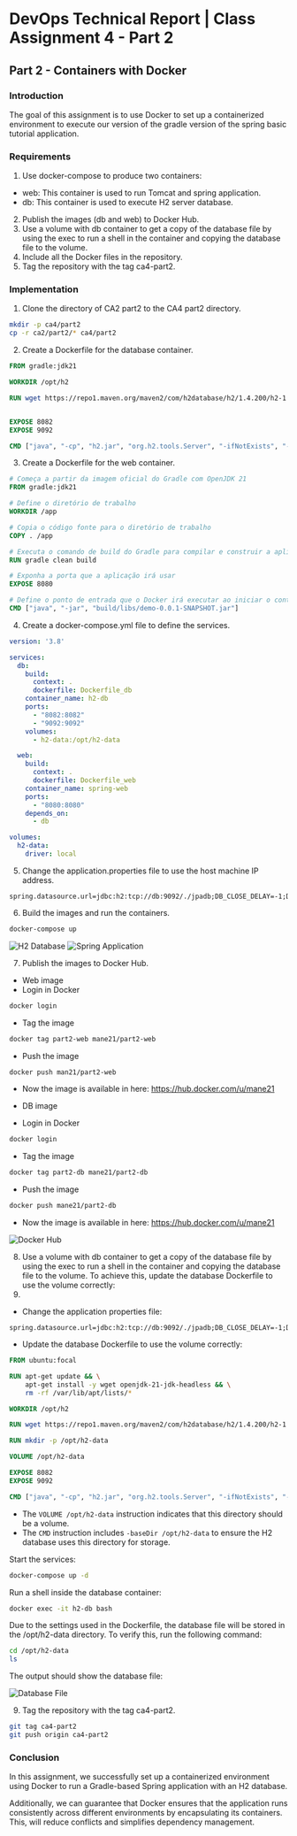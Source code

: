 # DevOps Technical Report | Class Assignment 4 - Part 2

## Part 2 - Containers with Docker

### Introduction

The goal of this assignment is to use Docker to set up a containerized environment to execute our version of the gradle
version of the spring basic tutorial application.

### Requirements

1. Use docker-compose to produce two containers:

* web: This container is used to run Tomcat and spring application.
* db: This container is used to execute H2 server database.

2. Publish the images (db and web) to Docker Hub.
3. Use a volume with db container to get a copy of the database file by using the exec to run a shell in the container
   and copying the database file to the volume.
4. Include all the Docker files in the repository.
5. Tag the repository with the tag ca4-part2.

### Implementation

1. Clone the directory of CA2 part2 to the CA4 part2 directory.

```bash
mkdir -p ca4/part2
cp -r ca2/part2/* ca4/part2
```

2. Create a Dockerfile for the database container.

```dockerfile
FROM gradle:jdk21

WORKDIR /opt/h2

RUN wget https://repo1.maven.org/maven2/com/h2database/h2/1.4.200/h2-1.4.200.jar -O h2.jar


EXPOSE 8082
EXPOSE 9092

CMD ["java", "-cp", "h2.jar", "org.h2.tools.Server", "-ifNotExists", "-web", "-webAllowOthers", "-webPort", "8082", "-tcp", "-tcpAllowOthers", "-tcpPort", "9092"]
```

3. Create a Dockerfile for the web container.

```dockerfile
# Começa a partir da imagem oficial do Gradle com OpenJDK 21
FROM gradle:jdk21

# Define o diretório de trabalho
WORKDIR /app

# Copia o código fonte para o diretório de trabalho
COPY . /app

# Executa o comando de build do Gradle para compilar e construir a aplicação
RUN gradle clean build

# Exponha a porta que a aplicação irá usar
EXPOSE 8080

# Define o ponto de entrada que o Docker irá executar ao iniciar o container
CMD ["java", "-jar", "build/libs/demo-0.0.1-SNAPSHOT.jar"]
```

4. Create a docker-compose.yml file to define the services.

```yaml
version: '3.8'

services:
  db:
    build:
      context: .
      dockerfile: Dockerfile_db
    container_name: h2-db
    ports:
      - "8082:8082"
      - "9092:9092"
    volumes:
      - h2-data:/opt/h2-data

  web:
    build:
      context: .
      dockerfile: Dockerfile_web
    container_name: spring-web
    ports:
      - "8080:8080"
    depends_on:
      - db

volumes:
  h2-data:
    driver: local

```

5. Change the application.properties file to use the host machine IP address.

```properties
spring.datasource.url=jdbc:h2:tcp://db:9092/./jpadb;DB_CLOSE_DELAY=-1;DB_CLOSE_ON_EXIT=FALSE
```

6. Build the images and run the containers.

```bash
docker-compose up 
```

![H2 Database](images/h2.png)
![Spring Application](images/spring.png)

7. Publish the images to Docker Hub.

* Web image
* Login in Docker

```bash
docker login
```

* Tag the image

```bash
docker tag part2-web mane21/part2-web
```

* Push the image

```bash
docker push man21/part2-web
```

* Now the image is available in here:
  https://hub.docker.com/u/mane21

* DB image
* Login in Docker

```bash
docker login
```

* Tag the image

```bash
docker tag part2-db mane21/part2-db
```

* Push the image

```bash
docker push mane21/part2-db
```

* Now the image is available in here:
  https://hub.docker.com/u/mane21

![Docker Hub](images/dockerhub.png)

8. Use a volume with db container to get a copy of the database file by using the exec to run a shell in the container
   and copying the database file to the volume. To achieve this, update the database Dockerfile to use the volume
   correctly:
9. 
* Change the application properties file:
```properties
spring.datasource.url=jdbc:h2:tcp://db:9092/./jpadb;DB_CLOSE_DELAY=-1;DB_CLOSE_ON_EXIT=FALSE
```

* Update the database Dockerfile to use the volume correctly:
```dockerfile
FROM ubuntu:focal

RUN apt-get update && \
    apt-get install -y wget openjdk-21-jdk-headless && \
    rm -rf /var/lib/apt/lists/*

WORKDIR /opt/h2

RUN wget https://repo1.maven.org/maven2/com/h2database/h2/1.4.200/h2-1.4.200.jar -O h2.jar

RUN mkdir -p /opt/h2-data

VOLUME /opt/h2-data

EXPOSE 8082
EXPOSE 9092

CMD ["java", "-cp", "h2.jar", "org.h2.tools.Server", "-ifNotExists", "-web", "-webAllowOthers", "-webPort", "8082", "-tcp", "-tcpAllowOthers", "-tcpPort", "9092", "-baseDir", "/opt/h2-data"]
````

* The ```VOLUME /opt/h2-data``` instruction indicates that this directory should be a volume.
* The ```CMD``` instruction includes ```-baseDir /opt/h2-data``` to ensure the H2 database uses this directory for
  storage.

Start the services:

``` bash
docker-compose up -d
```

Run a shell inside the database container:

```bash
docker exec -it h2-db bash
```

Due to the settings used in the Dockerfile, the database file will be stored in the /opt/h2-data directory. To verify
this, run the following command:

```bash
cd /opt/h2-data
ls
```

The output should show the database file:

![Database File](images/databaseFile.png)

9. Tag the repository with the tag ca4-part2.

```bash
git tag ca4-part2
git push origin ca4-part2
```

### Conclusion

In this assignment, we successfully set up a containerized environment using Docker to run a Gradle-based Spring
application with an H2 database.

Additionally, we can guarantee that Docker ensures that the application runs consistently across different environments
by encapsulating its containers. This, will reduce conflicts and simplifies dependency management.